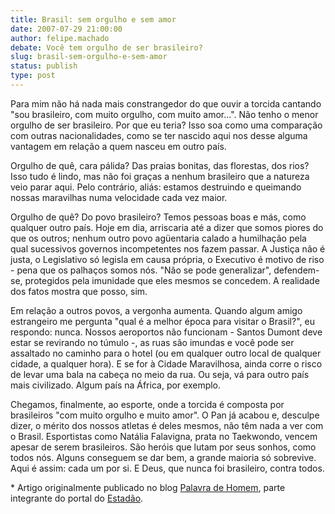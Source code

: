 ```yaml
---
title: Brasil: sem orgulho e sem amor
date: 2007-07-29 21:00:00
author: felipe.machado
debate: Você tem orgulho de ser brasileiro?
slug: brasil-sem-orgulho-e-sem-amor
status: publish 
type: post
---
```


Para mim não há nada mais constrangedor do que ouvir a torcida cantando "sou brasileiro, com muito orgulho, com muito amor...". Não tenho o menor orgulho de ser brasileiro. Por que eu teria? Isso soa como uma comparação com outras nacionalidades, como se ter nascido aqui nos desse alguma vantagem em relação a quem nasceu em outro país. 


Orgulho de quê, cara pálida? Das praias bonitas, das florestas, dos rios? Isso tudo é lindo, mas não foi graças a nenhum brasileiro que a natureza veio parar aqui. Pelo contrário, aliás: estamos destruindo e queimando nossas maravilhas numa velocidade cada vez maior. 


Orgulho de quê? Do povo brasileiro? Temos pessoas boas e más, como qualquer outro país. Hoje em dia, arriscaria até a dizer que somos piores do que os outros; nenhum outro povo agüentaria calado a humilhação pela qual sucessivos governos incompetentes nos fazem passar. A Justiça não é justa, o Legislativo só legisla em causa própria, o Executivo é motivo de riso - pena que os palhaços somos nós. "Não se pode generalizar", defendem-se, protegidos pela imunidade que eles mesmos se concedem. A realidade dos fatos mostra que posso, sim. 


Em relação a outros povos, a vergonha aumenta. Quando algum amigo estrangeiro me pergunta "qual é a melhor época para visitar o Brasil?", eu respondo: nunca. Nossos aeroportos não funcionam - Santos Dumont deve estar se revirando no túmulo -, as ruas são imundas e você pode ser assaltado no caminho para o hotel (ou em qualquer outro local de qualquer cidade, a qualquer hora). E se for à Cidade Maravilhosa, ainda corre o risco de levar uma bala na cabeça no meio da rua. Ou seja, vá para outro país mais civilizado. Algum país na África, por exemplo.


Chegamos, finalmente, ao esporte, onde a torcida é composta por brasileiros "com muito orgulho e muito amor". O Pan já acabou e, desculpe dizer, o mérito dos nossos atletas é deles mesmos, não têm nada a ver com o Brasil. Esportistas como Natália Falavigna, prata no Taekwondo, vencem apesar de serem brasileiros. São heróis que lutam por seus sonhos, como todos nós. Alguns conseguem se dar bem, a grande maioria só sobrevive. Aqui é assim: cada um por si. E Deus, que nunca foi brasileiro, contra todos. 


\* Artigo originalmente publicado no blog [Palavra de Homem](http://blog.estadao.com.br/blog/palavra/), parte integrante do portal do [Estadão](http://www.estadao.com.br).


